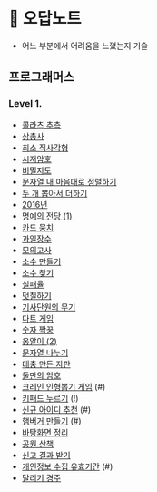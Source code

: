 # 💌 오답노트
- 어느 부분에서 어려움을 느꼈는지 기술
## 프로그래머스
### Level 1.
- [콜라츠 추측](https://school.programmers.co.kr/learn/courses/30/lessons/12943)
- [삼총사](https://school.programmers.co.kr/learn/courses/30/lessons/131705)
- [최소 직사각형](https://school.programmers.co.kr/learn/courses/30/lessons/86491)
- [시저암호](https://school.programmers.co.kr/learn/courses/30/lessons/86491)
- [비밀지도](https://school.programmers.co.kr/learn/courses/30/lessons/17681)
- [문자열 내 마음대로 정렬하기](https://school.programmers.co.kr/learn/courses/30/lessons/12915)
- [두 개 뽑아서 더하기](https://school.programmers.co.kr/learn/courses/30/lessons/68644)
- [2016년](https://school.programmers.co.kr/learn/courses/30/lessons/12901)
- [명예의 전당 (1)](https://school.programmers.co.kr/learn/courses/30/lessons/138477)
- [카드 뭉치](https://school.programmers.co.kr/learn/courses/30/lessons/159994)
- [과일장수](https://school.programmers.co.kr/learn/courses/30/lessons/135808)
- [모의고사](https://school.programmers.co.kr/learn/courses/30/lessons/42840)
- [소수 만들기](https://school.programmers.co.kr/learn/courses/30/lessons/12977)
- [소수 찾기](https://school.programmers.co.kr/learn/courses/30/lessons/12921)
- [실패율](https://school.programmers.co.kr/learn/courses/30/lessons/42889)
- [덧칠하기](https://school.programmers.co.kr/learn/courses/30/lessons/161989)
- [기사단원의 무기](https://school.programmers.co.kr/learn/courses/30/lessons/136798)
- [다트 게임](https://school.programmers.co.kr/learn/courses/30/lessons/17682)
- [숫자 짝꿍](https://school.programmers.co.kr/learn/courses/30/lessons/131128)
- [옹알이 (2)](https://school.programmers.co.kr/learn/courses/30/lessons/133499)
- [문자열 나누기](https://school.programmers.co.kr/learn/courses/30/lessons/140108)
- [대충 만든 자판](https://school.programmers.co.kr/learn/courses/30/lessons/160586)
- [둘만의 암호](https://school.programmers.co.kr/learn/courses/30/lessons/155652)
- [크레인 인형뽑기 게임](https://school.programmers.co.kr/learn/courses/30/lessons/64061) (#)
- [키패드 누르기](https://school.programmers.co.kr/learn/courses/30/lessons/67256) (!)
- [신규 아이디 추천](https://school.programmers.co.kr/learn/courses/30/lessons/72410) (#)
- [햄버거 만들기](https://school.programmers.co.kr/learn/courses/30/lessons/133502) (#)
- [바탕화면 정리](https://school.programmers.co.kr/learn/courses/30/lessons/161990)
- [공원 산책](https://school.programmers.co.kr/learn/courses/30/lessons/172928)
- [신고 결과 받기](https://school.programmers.co.kr/learn/courses/30/lessons/92334)
- [개인정보 수집 유효기간](https://school.programmers.co.kr/learn/courses/30/lessons/150370) (#)
- [달리기 경주](https://school.programmers.co.kr/learn/courses/30/lessons/178871)
